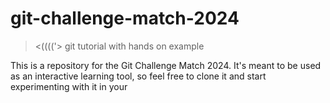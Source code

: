 # git-challenge-match-2024
><(((('>
git tutorial with hands on example

This is a repository for the Git Challenge Match 2024. It's meant to be used as an interactive learning tool, so feel free to clone it and start experimenting with it in your
